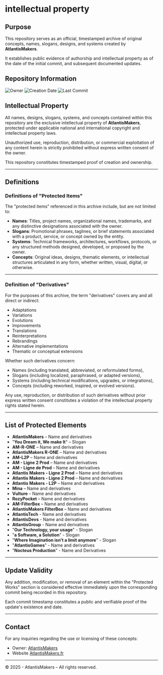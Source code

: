 # intellectual property

## Purpose

This repository serves as an official, timestamped archive of original concepts, names, slogans, designs, and systems created by **AtlantisMakers**.

It establishes public evidence of authorship and intellectual property as of the date of the initial commit, and subsequent documented updates.

## Repository Information

 ![Owner](https://img.shields.io/badge/Owner-AtlantisMakers-blue)
 ![Creation Date](https://img.shields.io/badge/Created-26%20April%202025-blue)
 ![Last Commit](https://img.shields.io/github/last-commit/AtlantisMakers/IntellectualProperty?label=Last%20Commit)

## Intellectual Property

All names, designs, slogans, systems, and concepts contained within this repository are the exclusive intellectual property of **AtlantisMakers**, protected under applicable national and international copyright and intellectual property laws.

Unauthorized use, reproduction, distribution, or commercial exploitation of any content herein is strictly prohibited without express written consent of the owner.

This repository constitutes timestamped proof of creation and ownership.

---

## Definitions

### Definitions of "Protected Items"

The "protected items" referenced in this archive include, but are not limited to:

- **Names**: Titles, project names, organizational names, trademarks, and any distinctive designations associated with the owner.
- **Slogans**: Promotional phrases, taglines, or brief statements associated with a product, service, or concept owned by the entity.
- **Systems**: Technical frameworks, architectures, workflows, protocols, or any structured methods designed, developed, or proposed by the owner.
- **Concepts**: Original ideas, designs, thematic elements, or intellectual structures articulated in any form, whether written, visual, digital, or otherwise.

---

### Definition of "Derivatives"

For the purposes of this archive, the term "derivatives" covers any and all direct or indirect:

- Adaptations
- Variations
- Evolutions
- Improvements
- Translations
- Reinterpretations
- Rebrandings
- Alternative implementations
- Thematic or conceptual extensions

Whether such derivatives concern:

- Names (including translated, abbreviated, or reformulated forms),
- Slogans (including localized, paraphrased, or adapted versions),
- Systems (including technical modifications, upgrades, or integrations),
- Concepts (including reworked, inspired, or evolved versions).

Any use, reproduction, or distribution of such derivatives without prior express written consent constitutes a violation of the intellectual property rights stated herein.

---

## List of Protected Elements

- **AtlantisMakers** – Name and derivatives
- "**You Dream it, We make It**" – Slogan
- **AM-R-ONE** – Name and derivatives
- **AtlantisMakers R-ONE** – Name and derivatives
- **AM-L2P** – Name and derivatives
- **AM - Ligne 2 Prod** – Name and derivatives
- **AM - Ligne de Prod** – Name and derivatives
- **Atlantis Makers - Ligne 2 Prod** – Name and derivatives
- **Atlantis Makers - Ligne 2 Prod** – Name and derivatives
- **Atlantis Makers - L2P** – Name and derivatives
- **Mina** – Name and derivatives
- **Vulture** – Name and derivatives
- **RozyPocket** – Name and derivatives
- **AM-FilterBox** – Name and derivatives
- **AtlantisMakers FilterBox** – Name and derivatives
- **AtlantisTech** - Name and derivatives
- **AtlantisDevs** - Name and derivatives
- **AtlantisGroup** - Name and derivatives
- "**Our Technology, your usage**" - Slogan
- "**a Software, a Solution**" - Slogan
- "**Where Imagination isn't a limit anymore**" - Slogan
- "**AtlantisGames**" - Name and derivatives
- "**Nocteus Production**" - Name and Derivatives
---

## Update Validity

Any addition, modification, or removal of an element within the "Protected Works" section is considered effective immediately upon the corresponding commit being recorded in this repository.

Each commit timestamp constitutes a public and verifiable proof of the update's existence and date.

---

## Contact

For any inquiries regarding the use or licensing of these concepts:
- Owner: [AtlantisMakers](https://github.com/AtlantisMakers)
- Website [AtlantisMakers.fr](https://atlantismakers.fr/)
---

© 2025 - AtlantisMakers – All rights reserved.
